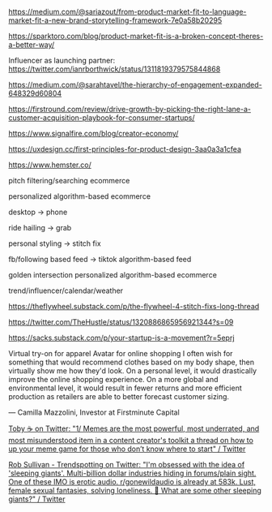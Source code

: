 https://medium.com/@sariazout/from-product-market-fit-to-language-market-fit-a-new-brand-storytelling-framework-7e0a58b20295

https://sparktoro.com/blog/product-market-fit-is-a-broken-concept-theres-a-better-way/

Influencer as launching partner:
https://twitter.com/ianrborthwick/status/1311819379575844868

https://medium.com/@sarahtavel/the-hierarchy-of-engagement-expanded-648329d60804

https://firstround.com/review/drive-growth-by-picking-the-right-lane-a-customer-acquisition-playbook-for-consumer-startups/

https://www.signalfire.com/blog/creator-economy/

https://uxdesign.cc/first-principles-for-product-design-3aa0a3a1cfea

https://www.hemster.co/

pitch
filtering/searching ecommerce

personalized algorithm-based ecommerce

desktop -> phone

ride hailing -> grab

personal styling -> stitch fix

fb/following based feed -> tiktok algorithm-based feed

golden intersection
personalized algorithm-based ecommerce

trend/influencer/calendar/weather

https://theflywheel.substack.com/p/the-flywheel-4-stitch-fixs-long-thread

https://twitter.com/TheHustle/status/1320886865956921344?s=09

https://sacks.substack.com/p/your-startup-is-a-movement?r=5eprj

Virtual try-on for apparel
Avatar for online shopping
I often wish for something that would recommend clothes based on my body shape, then virtually show me how they'd look. On a personal level, it would drastically improve the online shopping experience. On a more global and environmental level, it would result in fewer returns and more efficient production as retailers are able to better forecast customer sizing.

— Camilla Mazzolini, Investor at Firstminute Capital

[Toby ☕️ on Twitter: "1/ Memes are the most powerful, most underrated, and most misunderstood item in a content creator's toolkit a thread on how to up your meme game for those who don’t know where to start" / Twitter](https://twitter.com/tobydoyhowell/status/1349853889877561345)

[Rob Sullivan - Trendspotting on Twitter: "I'm obsessed with the idea of 'sleeping giants'. Multi-billion dollar industries hiding in forums/plain sight. One of these IMO is erotic audio. r/gonewildaudio is already at 583k. Lust, female sexual fantasies, solving loneliness. 🚀 What are some other sleeping giants?" / Twitter](https://twitter.com/Trendspotting_/status/1373288323444260866)